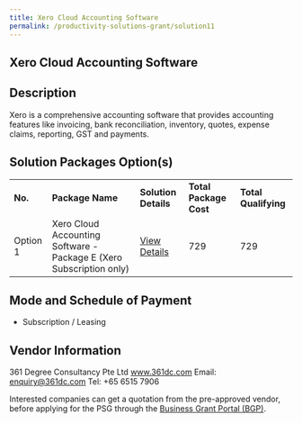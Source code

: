 ```yaml
---
title: Xero Cloud Accounting Software 
permalink: /productivity-solutions-grant/solution11
---
```


## Xero Cloud Accounting Software

## Description

Xero is a comprehensive accounting software that provides accounting features like invoicing, bank reconciliation, inventory, quotes, expense claims, reporting, GST and payments.

## Solution Packages Option(s)

<table>
<tr>
<td><b>No.</b></td>
<td><b>Package Name</b></td>
<td><b>Solution Details</b></td>
<td><b>Total Package Cost</b></td>
<td><b>Total Qualifying</b></td>
</tr>
<tr>
<td>Option 1</td>
<td>Xero Cloud Accounting Software - Package E (Xero Subscription only)</td>
<td><a href='https://www.gobusiness.gov.sg/images/psg/361_Degree_Annex_3_wef_23_April_2020_Part_5.pdf'>View Details</a></td>
<td>729</td>
<td>729</td>
</tr>
</table>

## Mode and Schedule of Payment

 - Subscription / Leasing

## Vendor Information

 361 Degree Consultancy Pte Ltd
www.361dc.com
Email: enquiry@361dc.com
Tel: +65 6515 7906

Interested companies can get a quotation from the pre-approved vendor, before applying for the PSG through the <a href='https://www.businessgrants.gov.sg/'>Business Grant Portal (BGP)</a>.

